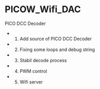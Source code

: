 # PICOW_Wifi_DAC
PICO DCC Decoder

 - 1. Add source of PICO DCC Decoder
 - 2. Fixing some loops and debug string
 - 3. Stabil decode process
 - 4. PWM control
 - 5. Wifi server
